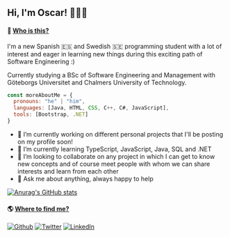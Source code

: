 ## Hi, I'm Oscar! 👨‍💻👋 

<!--
**gusreinaos/gusreinaos** is a ✨ _special_ ✨ repository because its `README.md` (this file) appears on your GitHub profile.
-->

#### 🧐 <ins>Who is this?</ins>
I'm a new Spanish 🇪🇸 and Swedish 🇸🇪 programming student with a lot of interest and eager in learning new things during this exciting path of Software Engineering :)

Currently studying a BSc of Software Engineering and Management with Göteborgs Universitet and Chalmers University of Technology. 

```js
const moreAboutMe = {
  pronouns: "he" | "him",
  languages: [Java, HTML, CSS, C++, C#, JavaScript],
  tools: [Bootstrap, .NET]
}
```

- 🔭 I’m currently working on different personal projects that I'll be posting on my profile soon! 
- 🌱 I’m currently learning TypeScript, JavaScript, Java, SQL and .NET 
- 👯 I’m looking to collaborate on any project in which I can get to know new concepts and of course meet people with whom we can share interests and learn from each other
- 💬 Ask me about anything, always happy to help 

[![Anurag's GitHub stats](https://github-readme-stats.vercel.app/api?username=gusreinaos)](https://github.com/anuraghazra/github-readme-stats)

#### 🌎 <ins>Where to find me?</ins>

<a href="https://github.com/gusreinaos" target="_blank"><img alt="Github" src="https://img.shields.io/badge/GitHub-%2312100E.svg?&style=for-the-badge&logo=Github&logoColor=white" /></a> <a href="https://twitter.com/oscareinagus" target="_blank"><img alt="Twitter" src="https://img.shields.io/badge/twitter-%231DA1F2.svg?&style=for-the-badge&logo=twitter&logoColor=white" /></a> <a href="https://www.linkedin.com/in/%C3%B3scar-reina-gustafsson-2562a818a/" target="_blank"><img alt="LinkedIn" src="https://img.shields.io/badge/linkedin-%230077B5.svg?&style=for-the-badge&logo=linkedin&logoColor=white" /></a>
